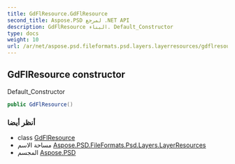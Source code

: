 ```yaml
---
title: GdFlResource.GdFlResource
second_title: Aspose.PSD لمرجع .NET API
description: GdFlResource البناء. Default_Constructor
type: docs
weight: 10
url: /ar/net/aspose.psd.fileformats.psd.layers.layerresources/gdflresource/gdflresource/
---
```

## GdFlResource constructor

Default_Constructor

```csharp
public GdFlResource()
```

### أنظر أيضا

* class [GdFlResource](../)
* مساحة الاسم [Aspose.PSD.FileFormats.Psd.Layers.LayerResources](../../gdflresource/)
* المجسم [Aspose.PSD](../../../)



